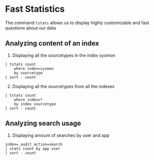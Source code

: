 # Fast Statistics

The command `tstats` allows us to display highly customizable and fast questions about our data

## Analyzing content of an index
1. Displaying all the sourcetypes in the index sysmon
```spl
| tstats count
    where index=sysmon
    by sourcetype
| sort - count
```

2. Displaying all the sourcetypes from all the indexes
```spl
| tstats count 
    where index=* 
    by index sourcetype
| sort - count
```

## Analyzing search usage
1. Displaying amount of searches by user and app
```spl
index=_audit action=search
| stats count by app user
| sort - count
```